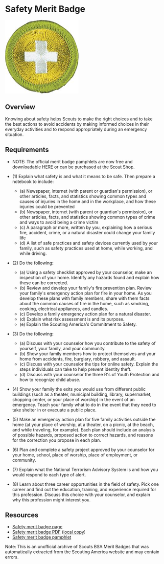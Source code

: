 

# Safety Merit Badge

![Safety Merit Badge](images/safety-merit-badge.jpg)

## Overview



Knowing about safety helps Scouts to make the right choices and to take the best actions to avoid accidents by making informed choices in their everyday activities and to respond appropriately during an emergency situation.

## Requirements

* NOTE:  The official merit badge pamphlets are now free and downloadable  [HERE](https://filestore.scouting.org/filestore/Merit_Badge_ReqandRes/Pamphlets/Safety.pdf) or can be purchased at the [Scout Shop.](https://www.scoutshop.org/)
* (1) Explain what safety is and what it means to be safe. Then prepare a notebook to include:
    * (a) Newspaper, internet (with parent or guardian's permission), or other articles, facts, and statistics showing common types and causes of injuries in the home and in the workplace, and how these injuries could be prevented
    * (b) Newspaper, internet (with parent or guardian's permission), or other articles, facts, and statistics showing common types of crime and ways to avoid being a crime victim
    * (c) A paragraph or more, written by you, explaining how a serious fire, accident, crime, or a natural disaster could change your family life
    * (d) A list of safe practices and safety devices currently used by your family, such as safety practices used at home, while working, and while driving.


* (2) Do the following:
    * (a) Using a safety checklist approved by your counselor, make an inspection of your home. Identify any hazards found and explain how these can be corrected.
    * (b) Review and develop your family's fire prevention plan. Review your family's emergency action plan for fire in your home. As you develop these plans with family members, share with them facts about the common causes of fire in the home, such as smoking, cooking, electrical appliances, and candles.
    * (c) Develop a family emergency action plan for a natural disaster.
    * (d) Explain what risk assessment is and its purpose.
    * (e) Explain the Scouting America's Commitment to Safety.


* (3) Do the following:
    * (a) Discuss with your counselor how you contribute to the safety of yourself, your family, and your community.
    * (b) Show your family members how to protect themselves and your home from accidents, fire, burglary, robbery, and assault.
    * (c) Discuss with your counselor the tips for online safety. Explain the steps individuals can take to help prevent identity theft.
    * (d) Discuss with your counselor the three R's of Youth Protection and how to recognize child abuse.


* (4) Show your family the exits you would use from different public buildings (such as a theater, municipal building, library, supermarket, shopping center, or your place of worship) in the event of an emergency. Teach your family what to do in the event that they need to take shelter in or evacuate a public place.
* (5) Make an emergency action plan for five family activities outside the home (at your place of worship, at a theater, on a picnic, at the beach, and while traveling, for example). Each plan should include an analysis of possible hazards, proposed action to correct hazards, and reasons for the correction you propose in each plan.
* (6) Plan and complete a safety project approved by your counselor for your home, school, place of worship, place of employment, or community.
* (7) Explain what the National Terrorism Advisory System is and how you would respond to each type of alert.
* (8) Learn about three career opportunities in the field of safety. Pick one career and find out the education, training, and experience required for this profession. Discuss this choice with your counselor, and explain why this profession might interest you.


## Resources

- [Safety merit badge page](https://www.scouting.org/merit-badges/safety/)
- [Safety merit badge PDF](https://filestore.scouting.org/filestore/Merit_Badge_ReqandRes/Pamphlets/Safety.pdf) ([local copy](files/safety-merit-badge.pdf))
- [Safety merit badge pamphlet](https://www.scoutshop.org/safety-merit-badge-pamphlet-660411.html)

Note: This is an unofficial archive of Scouts BSA Merit Badges that was automatically extracted from the Scouting America website and may contain errors.